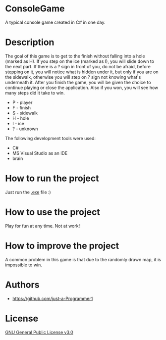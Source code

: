 # ConsoleGame
A typical console game created in C# in one day.

# Description
The goal of this game is to get to the finish without falling into a hole (marked as H).
If you step on the ice (marked as I), you will slide down to the next part.
If there is a ? sign in front of you, do not be afraid, before stepping on it, you will notice what is hidden under it, but only if you are on the sidewalk, otherwise you will step on ? sign not knowing what's underneath it.
After you finish the game, you will be given the choice to continue playing or close the application. Also if you won, you will see how many steps did it take to win.

- P - player
- F - finish
- S - sidewalk
- H - hole
- I - ice
- ? - unknown

The following development tools were used:
- C#
- MS Visual Studio as an IDE
- brain

# How to run the project
Just run the [.exe](ConsoleGame.exe) file :)

# How to use the project
Play for fun at any time. Not at work!

# How to improve the project
A common problem in this game is that due to the randomly drawn map, it is impossible to win.

# Authors
- https://github.com/just-a-Programmer1

# License
[GNU General Public License v3.0](LICENSE)
